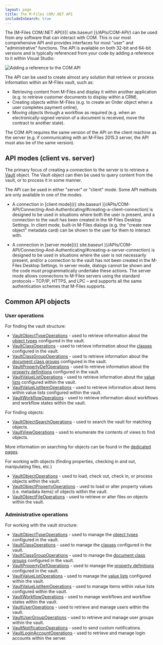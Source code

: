 ```yaml
---
layout: page
title: The M-Files COM/.NET API
includeInSearch: true
---
```


The [M-Files COM/.NET API]({{ site.baseurl }}/APIs/COM-API/) can be used from any software that can interact with COM. This is our most comprehensive API and provides interfaces for most "user" and "administrative" functions.  The API is available on both 32-bit and 64-bit versions and is typically referenced from your code by adding a reference to it within Visual Studio:

![Adding a reference to the COM API](https://www.m-files.com/api/documentation/latest/Pictures/GettingStarted_VisualBasic.PNG)

The API can be used to create almost any solution that retrieve or process information within an M-Files vault, such as:

* Retrieving content from M-Files and display it within another application (e.g. to retrieve customer documents to display within a CRM),
* Creating objects within M-Files (e.g. to create an Order object when a user completes payment online),
* Moving objects through a workflow as required (e.g. when an electronically-signed version of a document is received, move the contract to another state).

<p class="note">The COM API requires the same version of the API on the client machine as the server (e.g. if communicating with an M-Files 2015.3 server, the API must also be of the same version).</p>

## API modes (client vs. server)

The primary focus of creating a connection to the server is to retrieve a [Vault](https://www.m-files.com/api/documentation/latest/MFilesAPI~Vault.html) object.  The Vault object can then be used to query content from the vault, or to process it in some manner.

The API can be used in either "server" or "client" mode. Some API methods are only available in one of the modes.

* A connection in [client mode]({{ site.baseurl }}/APIs/COM-API/Connecting-And-Authenticating/#creating-a-client-connection) is designed to be used in situations where both the user is present, and a connection to the vault has been created in the M-Files Desktop Settings. In client mode, built-in M-Files dialogs (e.g. the "create new object" metadata card) can be shown to the user for them to interact with.

* A connection in [server mode]({{ site.baseurl }}/APIs/COM-API/Connecting-And-Authenticating/#creating-a-server-connection) is designed to be used in situations where the user is not necessarily present, and/or a connection to the vault has not been created in the M-Files Desktop Settings. In server mode, dialogs cannot be shown and the code must programmatically undertake these actions.  The server mode allows connections to M-Files servers using the standard protocols – TCP/IP, HTTPS, and LPC – and supports all the same authentication schemes that M-Files supports.

## Common API objects

### User operations

For finding the vault structure:

* [VaultObjectTypeOperations](https://www.m-files.com/api/documentation/latest/index.html#MFilesAPI~VaultObjectTypeOperations.html) - used to retrieve information about the [object types](http://www.m-files.com/user-guide/latest/eng/#Object_types.html) configured in the vault.
* [VaultClassOperations](https://www.m-files.com/api/documentation/latest/index.html#MFilesAPI~VaultClassOperations.html) - used to retrieve information about the [classes](http://www.m-files.com/user-guide/latest/eng/#Classes.html) configured in the vault.
* [VaultClassGroupOperations](https://www.m-files.com/api/documentation/latest/index.html#MFilesAPI~VaultClassGroupOperations.html) - used to retrieve information about the [document class groups](http://www.m-files.com/user-guide/latest/eng/#Class_groups.html) configured in the vault.
* [VaultPropertyDefOperations](https://www.m-files.com/api/documentation/latest/index.html#MFilesAPI~VaultPropertyDefOperations.html) - used to retrieve information about the [property definitions](http://www.m-files.com/user-guide/latest/eng/#Property_definitions.html) configured in the vault.
* [VaultValueListOperations](https://www.m-files.com/api/documentation/latest/index.html#MFilesAPI~VaultValueListOperations.html) - used to retrieve information about the [value lists](http://www.m-files.com/user-guide/latest/eng/#Value_lists.html) configured within the vault.
* [VaultValueListItemOperations](https://www.m-files.com/api/documentation/latest/index.html#MFilesAPI~VaultValueListItemOperations.html) - used to retrieve information about items within value lists configured within the vault.
* [VaultWorkflowOperations](https://www.m-files.com/api/documentation/latest/index.html#MFilesAPI~VaultWorkflowOperations.html) - used to retrieve information about workflows and workflow states within the vault.

For finding objects:

* [VaultObjectSearchOperations](https://www.m-files.com/api/documentation/latest/index.html#MFilesAPI~VaultObjectSearchOperations.html) - used to search the vault for matching objects.
* [VaultViewOperations](https://www.m-files.com/api/documentation/latest/index.html#MFilesAPI~VaultViewOperations.html) - used to enumerate the contents of views to find objects.

<p class="note">More information on searching for objects can be found in the <a href="{{ site.baseurl }}/APIs/COM-API/Searching/">dedicated pages</a>.</p>

For working with objects (finding properties, checking in and out, manipulating files, etc.)

* [VaultObjectOperations](https://www.m-files.com/api/documentation/latest/index.html#MFilesAPI~VaultObjectOperations.html) - used to load, check out, check in, or process objects within the vault.
* [VaultObjectPropertyOperations](https://www.m-files.com/api/documentation/latest/index.html#MFilesAPI~VaultObjectPropertyOperations.html) - used to load or alter property values (i.e. metadata items) of objects within the vault.
* [VaultObjectFileOperations](https://www.m-files.com/api/documentation/latest/index.html#MFilesAPI~VaultObjectFileOperations.html) - used to retrieve or alter files on objects within the vault.

### Administrative operations

For working with the vault structure:

* [VaultObjectTypeOperations](https://www.m-files.com/api/documentation/latest/index.html#MFilesAPI~VaultObjectTypeOperations.html) - used to manage the [object types](http://www.m-files.com/user-guide/latest/eng/#Object_types.html) configured in the vault.
* [VaultClassOperations](https://www.m-files.com/api/documentation/latest/index.html#MFilesAPI~VaultClassOperations.html) - used to manage the [classes](http://www.m-files.com/user-guide/latest/eng/#Classes.html) configured in the vault.
* [VaultClassGroupOperations](https://www.m-files.com/api/documentation/latest/index.html#MFilesAPI~VaultClassGroupOperations.html) - used to manage the [document class groups](http://www.m-files.com/user-guide/latest/eng/#Class_groups.html) configured in the vault.
* [VaultPropertyDefOperations](https://www.m-files.com/api/documentation/latest/index.html#MFilesAPI~VaultPropertyDefOperations.html) - used to manage the [property definitions](http://www.m-files.com/user-guide/latest/eng/#Property_definitions.html) configured in the vault.
* [VaultValueListOperations](https://www.m-files.com/api/documentation/latest/index.html#MFilesAPI~VaultValueListOperations.html) - used to manage the [value lists](http://www.m-files.com/user-guide/latest/eng/#Value_lists.html) configured within the vault.
* [VaultValueListItemOperations](https://www.m-files.com/api/documentation/latest/index.html#MFilesAPI~VaultValueListItemOperations.html) - used to manage items within value lists configured within the vault.
* [VaultWorkflowOperations](https://www.m-files.com/api/documentation/latest/index.html#MFilesAPI~VaultWorkflowOperations.html) - used to manage workflows and workflow states within the vault.
* [VaultUserOperations](https://www.m-files.com/api/documentation/latest/index.html#MFilesAPI~VaultUserOperations.html) - used to retrieve and manage users within the vault.
* [VaultUserGroupOperations](https://www.m-files.com/api/documentation/latest/index.html#MFilesAPI~VaultUserGroupOperations.html) - used to retrieve and manage user groups within the vault.
* [VaultNotificationOperations](https://www.m-files.com/api/documentation/latest/index.html#MFilesAPI~VaultNotificationOperations.html) - used to send custom notifications.
* [VaultLoginAccountOperations](https://www.m-files.com/api/documentation/latest/index.html#MFilesAPI~VaultLoginAccountOperations.html) - used to retrieve and manage login accounts within the server.